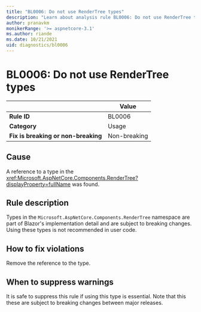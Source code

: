 ```yaml
---
title: "BL0006: Do not use RenderTree types"
description: "Learn about analysis rule BL0006: Do not use RenderTree types"
author: pranavkm
monikerRange: '>= aspnetcore-3.1'
ms.author: riande
ms.date: 10/21/2021
uid: diagnostics/bl0006
---
```

# BL0006: Do not use RenderTree types

|                                     | Value        |
| -                                   | -            |
| **Rule ID**                         | BL0006       |
| **Category**                        | Usage        |
| **Fix is breaking or non-breaking** | Non-breaking |

## Cause

A reference to a type in the <xref:Microsoft.AspNetCore.Components.RenderTree?displayProperty=fullName> was found.

## Rule description

Types in the `Microsoft.AspNetCore.Components.RenderTree` namespace are part of Blazor's implementation detail and are subject to breaking changes. Using these types is not recommended in user code.

## How to fix violations

Remove the reference to the type.

## When to suppress warnings

It is safe to suppress this rule if using this type is essential. Note that this these are subject to breaking changes between major releases.
